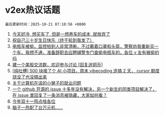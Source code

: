 # v2ex热议话题

`最后更新时间：2025-10-21 07:10:56 +0800`

1. [今天好冷, 想买车了, 但是一想养车的成本, 就放弃了](https://www.v2ex.com/t/1166854)
1. [祝自己三十岁生日快乐（终于轮到我发了）](https://www.v2ex.com/t/1166860)
1. [电瓶车被偷，监控拍到人非常清晰，不过戴着口罩和头盔，警察劝我重新买一个车，我想不通，准备辞职去应聘辅警专门查偷电瓶车的，各位 v 友有被偷的吗](https://www.v2ex.com/t/1166847)
1. [建一个美股交流群，欢迎参与讨论 [回复送铜币]](https://www.v2ex.com/t/1166916)
1. [[纯吐槽] 500 块接了个 AI 小项目，周末 vibecoding 连搞 2 天， cursor 额度烧没了也没搞出来](https://www.v2ex.com/t/1166887)
1. [关于计算机在读的小舅子的就业问题](https://www.v2ex.com/t/1166930)
1. [一个 github 开源的 issue 十多年没有解决，另一个新生的同类项目解决了，在 issue 里回复了一条消息被隐藏，大家如何看？](https://www.v2ex.com/t/1166845)
1. [今年双十一囤点啥各位](https://www.v2ex.com/t/1166858)
1. [脑子一热配了台万元机……](https://www.v2ex.com/t/1166985)

